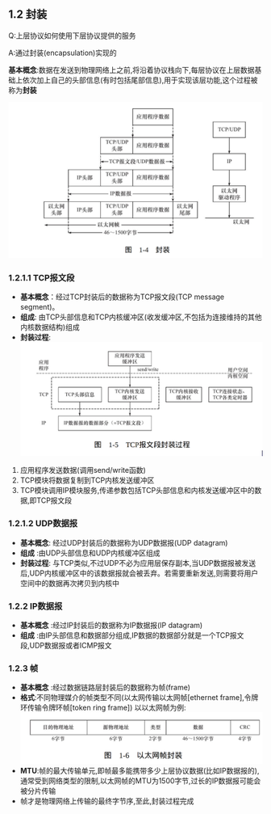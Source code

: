 ## 1.2 封装
Q:上层协议如何使用下层协议提供的服务

A:通过封装(encapsulation)实现的

**基本概念**:数据在发送到物理网络上之前,将沿着协议栈向下,每层协议在上层数据基础上依次加上自己的头部信息(有时包括尾部信息),用于实现该层功能,这个过程被称为**封装**

![封装的流程图](../Images/encapsulation.png)

### 1.2.1.1 TCP报文段

* **基本概念**：经过TCP封装后的数据称为TCP报文段(TCP message segment)。
* **组成**: 由TCP头部信息和TCP内核缓冲区(收发缓冲区,不包括为连接维持的其他内核数据结构)组成
* **封装过程**:
![TCP报文段封装](../Images/TCP报文段封装.png)
1. 应用程序发送数据(调用send/write函数)
2. TCP模块将数据复制到TCP内核发送缓冲区
3. TCP模块调用IP模块服务,传递参数包括TCP头部信息和内核发送缓冲区中的数据,即TCP报文段

### 1.2.1.2 UDP数据报
* **基本概念**: 经过UDP封装后的数据称为UDP数据报(UDP datagram)
* **组成** :由UDP头部信息和UDP内核缓冲区组成
* **封装过程**: 与TCP类似,不过UDP不必为应用层保存副本,当UDP数据报被发送后,UDP内核缓冲区中的该数据报就会被丢弃。若需要重新发送,则需要将用户空间中的数据再次拷贝到内核中

### 1.2.2 IP数据报
* **基本概念** :经过IP封装后的数据称为IP数据报(IP datagram)
* **组成** :由IP头部信息和数据部分组成,IP数据的数据部分就是一个TCP报文段,UDP数据报或者ICMP报文

### 1.2.3 帧
* **基本概念** :经过数据链路层封装后的数据称为帧(frame)
* **格式**:不同物理媒介的帧类型不同(以太网传输以太网帧[ethernet frame],令牌环传输令牌环帧[token ring frame]) 以以太网帧为例:
![以太网帧格式](../Images/以太网帧.png)
* **MTU**:帧的最大传输单元,即帧最多能携带多少上层协议数据(比如IP数据报的),通常受到网络类型的限制,以太网帧的MTU为1500字节,过长的IP数据报可能会被分片传输
* 帧才是物理网络上传输的最终字节序,至此,封装过程完成















